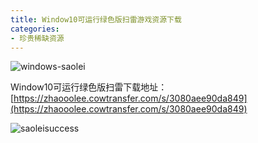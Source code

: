 ```yaml
---
title: Window10可运行绿色版扫雷游戏资源下载
categories:
- 珍贵稀缺资源
---
```




![windows-saolei](https://v2fy.com/asset/0i/jikemiji/jikemiji-md/2020-12-26-saolei-1609029759000.assets/windows-saolei.gif)





Window10可运行绿色版扫雷下载地址：[https://zhaooolee.cowtransfer.com/s/3080aee90da849](https://zhaooolee.cowtransfer.com/s/3080aee90da849)





![saoleisuccess](https://v2fy.com/asset/0i/jikemiji/jikemiji-md/2020-12-26-saolei-1609029759000.assets/saoleisuccess.jpg)







